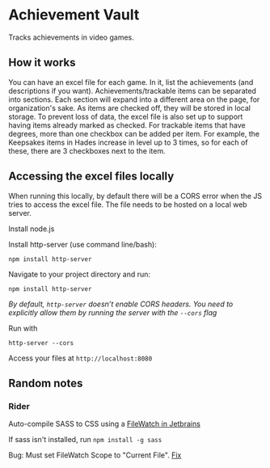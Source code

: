 
# Achievement Vault
Tracks achievements in video games. 

## How it works
You can have an excel file for each game. In it, list the achievements (and descriptions if you want). 
Achievements/trackable items can be separated into sections. Each section will expand into a different area 
on the page, for organization's sake. As items are checked off, they will be stored in local storage. To prevent loss 
of data, the excel file is also set up to support having items already marked as checked. 
For trackable items that have degrees, more than one checkbox can be added per item. For example, the Keepsakes items in 
Hades increase in level up to 3 times, so for each of these, there are 3 checkboxes next to the item. 




## Accessing the excel files locally
When running this locally, by default there will be a CORS error when the JS tries to access the excel file. The file needs to be hosted on a local web server.

Install node.js

Install http-server (use command line/bash):
```
npm install http-server
```
Navigate to your project directory and run:
```
npm install http-server
```
*By default, `http-server` doesn’t enable CORS headers. You need to explicitly allow them by running the server with the `--cors` flag*

Run with 
```
http-server --cors
```
Access your files at `http://localhost:8080`





## Random notes
### Rider
Auto-compile SASS to CSS using a [FileWatch in Jetbrains]( https://www.jetbrains.com/help/rider/Transpiling_SASS_LESS_and_SCSS_to_CSS.html#less_sass_scss_compiling_to_css)

If sass isn't installed, run
```npm install -g sass```

Bug: Must set FileWatch Scope to "Current File". [Fix ](https://youtrack.jetbrains.com/issue/RIDER-55683/Unknown-scope-sign-for-Project-scope-in-SCSS-new-file-watcher)
